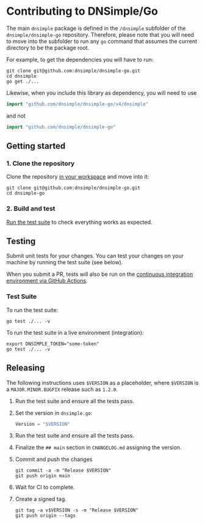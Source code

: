 # Contributing to DNSimple/Go

The main `dnsimple` package is defined in the `/dnsimple` subfolder of the `dnsimple/dnsimple-go` repository. Therefore, please note that you will need to move into the subfolder to run any `go` command that assumes the current directory to be the package root.

For example, to get the dependencies you will have to run:

```shell
git clone git@github.com:dnsimple/dnsimple-go.git
cd dnsimple
go get ./...
```

Likewise, when you include this library as dependency, you will need to use

```go
import "github.com/dnsimple/dnsimple-go/v4/dnsimple"
```

and not

```go
import "github.com/dnsimple/dnsimple-go"
```

## Getting started

### 1. Clone the repository

Clone the repository [in your workspace](https://go.dev/doc/code#Organization) and move into it:

```shell
git clone git@github.com:dnsimple/dnsimple-go.git
cd dnsimple-go
```

### 2. Build and test

[Run the test suite](#testing) to check everything works as expected.

## Testing

Submit unit tests for your changes. You can test your changes on your machine by running the test suite (see below).

When you submit a PR, tests will also be run on the [continuous integration environment via GitHub Actions](https://github.com/dnsimple/dnsimple-go/actions).

### Test Suite

To run the test suite:

```shell
go test ./... -v
```

To run the test suite in a live environment (integration):

```shell
export DNSIMPLE_TOKEN="some-token"
go test ./... -v
```

## Releasing

The following instructions uses `$VERSION` as a placeholder, where `$VERSION` is a `MAJOR.MINOR.BUGFIX` release such as `1.2.0`.

1. Run the test suite and ensure all the tests pass.

2. Set the version in `dnsimple.go`:

    ```go
    Version = "$VERSION"
    ```

3. Run the test suite and ensure all the tests pass.

4. Finalize the `## main` section in `CHANGELOG.md` assigning the version.

5. Commit and push the changes

    ```shell
    git commit -a -m "Release $VERSION"
    git push origin main
    ```

6. Wait for CI to complete.

7. Create a signed tag.

    ```shell
    git tag -a v$VERSION -s -m "Release $VERSION"
    git push origin --tags
    ```
